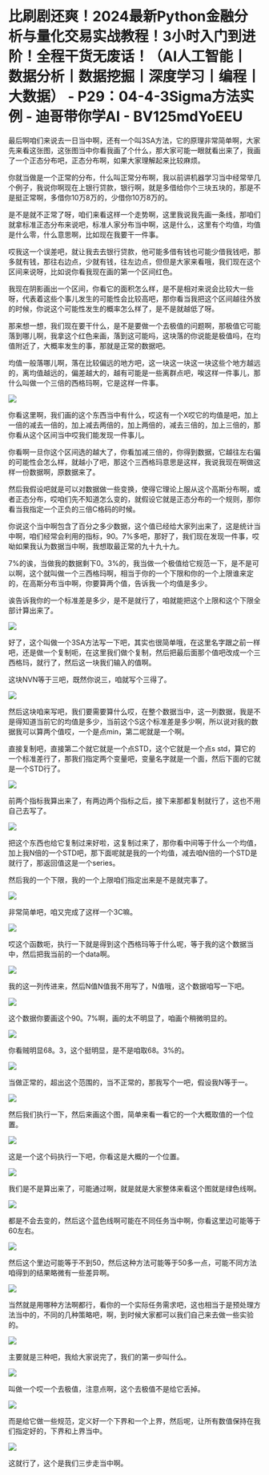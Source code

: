 # 比刷剧还爽！2024最新Python金融分析与量化交易实战教程！3小时入门到进阶！全程干货无废话！（AI人工智能丨数据分析丨数据挖掘丨深度学习丨编程丨大数据） - P29：04-4-3Sigma方法实例 - 迪哥带你学AI - BV125mdYoEEU

最后啊咱们来说去一日当中啊，还有一个叫3SA方法，它的原理非常简单啊，大家先来看这张图，这张图当中你看我画了个什么，那大家可能一眼就看出来了，我画了一个正态分布吧，正态分布啊，如果大家理解起来比较麻烦。

你就当做是一个正常的分布，什么叫正常分布啊，我以前讲机器学习当中经常举几个例子，我说你啊现在上银行贷款，银行啊，就是多借给你个三块五块的，那是不是挺正常啊，多借你10万8万的，少借你10万8万的。

是不是就不正常了呀，咱们来看这样一个走势啊，这里我说我先画一条线，那咱们就拿标准正态分布来说吧，标准人家分布当中啊，这是什么，这里有个均值，均值是什么零，什么意思啊，比如现在我要干一件事。

哎我这一个误差吧，就让我去去银行贷款，他可能多借有钱也可能少借我钱吧，那多就有钱，那往右边点，少就有钱，往左边点，但但是大家来看哦，我们现在这个区间来说呀，比如说你看我现在画的第一个区间红色。

我现在阴影画出一个区间，你看它的面积怎么样，是不是相对来说会比较大一些呀，代表着这些个事儿发生的可能性会比较高吧，那你看当我把这个区间越往外放的时候，你说这个可能性发生的概率怎么样了，是不是就越低了呀。

那来想一想，我们现在要干什么，是不是要做一个去极值的问题啊，那极值它可能落到哪儿啊，我拿这个红色来画，落到这可能吗，这块落的你说能是极值吗，在均值附近了，大概率发生的事，那就是正常的数据吧。

均值一般落哪儿啊，落在比较偏远的地方吧，这一块这一块这一块这些个地方越远的，离均值越远的，偏差越大的，越有可能是一些离群点吧，唉这样一件事儿，那什么叫做一个三倍的西格玛啊，它是这样一件事。



![](img/f4f2fa98506b443e4617ab4f9eea1c35_1.png)

你看这里啊，我们画的这个东西当中有什么，哎这有一个X哎它的均值是吧，加上一倍的减去一倍的，加上减去两倍的，加上两倍的，减去三倍的，加上三倍的，那你看从这个区间当中哎我们能发现一件事儿。

你看啊一旦你这个区间选的越大了，你看加减三倍的，你得到数据，它越往左右偏的可能性会怎么样，就越小了吧，那这个三西格玛意思是这样，我说我现在啊做这样一份数据啊，原数据来了。

然后我假设吧就是可以对数据做一些变换，使得它理论上服从这个高斯分布啊，或者正态分布，哎咱们先不知道怎么变的，就假设它就是正态分布的一个规则，那你看当我指定一个正负的三倍C格码的时候。

你说这个当中啊包含了百分之多少数据，这个值已经给大家列出来了，这是统计当中啊，咱们经常会利用的指标，90。7%多吧，那好了，我们现在发现一件事，哎呦如果我认为数据当中啊，我想取最正常的九十九十九。

7%的诶，当做我的数据剩下0。3%的，我当做一个极值给它规范一下，是不是可以啊，这个就叫做一个三西格玛啊，相当于你的一个下限和你的一个上限谁来定的，在高斯分布当中啊，你要算两个值，告诉我一个均值是多少。

诶告诉我你的一个标准差是多少，是不是就行了，咱就能把这个上限和这个下限全部计算出来了。

![](img/f4f2fa98506b443e4617ab4f9eea1c35_3.png)

好了，这个叫做一个3SA方法写一下吧，其实也很简单哦，在这里名字跟之前一样吧，还是做一个复制呃，在这里我们做个复制，然后把最后面那个值吧改成一个三西格玛，就行了，然后这一块我们输入的值啊。

这块NVN等于三吧，既然你说三，咱就写个三得了。

![](img/f4f2fa98506b443e4617ab4f9eea1c35_5.png)

然后这块咱来写吧，我们要需要算什么哎，在整个数据当中，这一列数据，我是不是得知道当前它的均值是多少，当前这个S这个标准差是多少啊，所以说对我的数据我可以算两个值哎，一个是点min，第二呢就是一个啊。

直接复制吧，直接第二个就它就是一个点STD，这个它就是一个点s std，算它的一个标准差行了，那我们指定两个变量吧，变量名字就是一个面，然后下面的它就是一个STD行了。



![](img/f4f2fa98506b443e4617ab4f9eea1c35_7.png)

前两个指标我算出来了，有两边两个指标之后，接下来那都复制就行了，这也不用自己去写了。

![](img/f4f2fa98506b443e4617ab4f9eea1c35_9.png)

把这个东西也给它复制过来好啦，这复制过来了，那你看中间等于什么一个均值，加上我N倍的一个STD吧，那下面呢就是我的一个均值，减去咱N倍的一个STD是就行了，那返回值这是一个series。

然后我的一个下限，我的一个上限咱们指定出来是不是就完事了。

![](img/f4f2fa98506b443e4617ab4f9eea1c35_11.png)

非常简单吧，咱又完成了这样一个3C嘛。

![](img/f4f2fa98506b443e4617ab4f9eea1c35_13.png)

哎这个函数呃，执行一下就是得到这个西格玛等于什么呢，等于我的这个数据当中，然后把我当前的一个data啊。



![](img/f4f2fa98506b443e4617ab4f9eea1c35_15.png)

我的这一列传进来，然后N值N值我不用写了，N值哦，这个数据咱写一下吧。

![](img/f4f2fa98506b443e4617ab4f9eea1c35_17.png)

这个数据你要画这个90。7%啊，画的太不明显了，咱画个稍微明显的。

![](img/f4f2fa98506b443e4617ab4f9eea1c35_19.png)

你看贼明显68。3，这个挺明显，是不是咱取68。3%的。

![](img/f4f2fa98506b443e4617ab4f9eea1c35_21.png)

当做正常的，超出这个范围的，当不正常的，那我写个一吧，假设我N等于一。

![](img/f4f2fa98506b443e4617ab4f9eea1c35_23.png)

然后我们执行一下，然后来画这个图，简单来看一看它的一个大概取值的一个位置。

![](img/f4f2fa98506b443e4617ab4f9eea1c35_25.png)

这是一个这个码执行一下吧，你看这是大概的一个位置。

![](img/f4f2fa98506b443e4617ab4f9eea1c35_27.png)

我们是不是算出来了，可能通过啊，就是就是大家整体来看这个图就是绿色线啊。

![](img/f4f2fa98506b443e4617ab4f9eea1c35_29.png)

都是不会去变的，然后这个蓝色线啊可能在不同任务当中啊，你看这里边可能等于60左右。

![](img/f4f2fa98506b443e4617ab4f9eea1c35_31.png)

然后这个里边可能等于不到50，然后这种方法可能等于50多一点，可能不同方法咱得到的结果略微有一些差异啊。



![](img/f4f2fa98506b443e4617ab4f9eea1c35_33.png)

当然就是用哪种方法啊都行，看你的一个实际任务需求吧，这也相当于是预处理方法当中的，不同的几种策略吧，啊，到时候大家都可以我们自己来去做一些实验的。



![](img/f4f2fa98506b443e4617ab4f9eea1c35_35.png)

主要就是三种吧，我给大家说完了，我们的第一步叫什么。

![](img/f4f2fa98506b443e4617ab4f9eea1c35_37.png)

叫做一个哎一个去极值，注意点啊，这个去极值不是给它丢掉。

![](img/f4f2fa98506b443e4617ab4f9eea1c35_39.png)

而是给它做一些规范，定义好一个下界和一个上界，然后呢，让所有数值保持在我们指定好的，下界和上界当中。

![](img/f4f2fa98506b443e4617ab4f9eea1c35_41.png)

这就行了，这个是我们三步走当中啊。